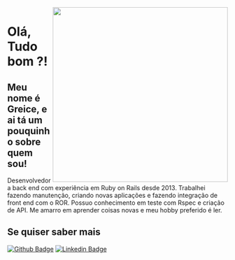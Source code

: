 <img align="right" width="400" height="400" src="https://media.giphy.com/media/JIX9t2j0ZTN9S/giphy.gif">
 
# Olá, Tudo bom ?!
 
## Meu nome é Greice, e ai tá um pouquinho sobre quem sou! 
 
Desenvolvedora back end com experiência em Ruby on Rails desde 2013. Trabalhei fazendo manutenção, criando novas aplicações e fazendo integração de front end com o ROR. Possuo conhecimento em teste com Rspec e criação de API. Me amarro em aprender coisas novas e meu hobby preferido é ler. 
 
 
## Se quiser saber mais
[![Github Badge](https://img.shields.io/badge/-Github-000?style=flat-square&logo=Github&logoColor=white&link=https://github.com/GreiceFelipe)](https://github.com/GreiceFelipe)
[![Linkedin Badge](https://img.shields.io/badge/-LinkedIn-blue?style=flat-square&logo=Linkedin&logoColor=white&link=https://www.linkedin.com/in/greice-felipe-861a2193/)](https://www.linkedin.com/in/greice-felipe-861a2193/)
 
